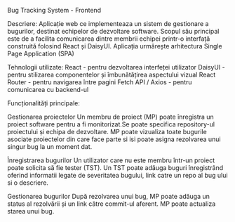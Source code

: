 Bug Tracking System - Frontend

Descriere:
Aplicație web ce implementeaza un sistem de gestionare a bugurilor, destinat echipelor de dezvoltare software. 
Scopul său principal este de a facilita comunicarea dintre membrii echipei printr-o interfață construită folosind React și DaisyUI.
Aplicația urmărește arhitectura Single Page Application (SPA)

Tehnologii utilizate:
React - pentru dezvoltarea interfeței utilizator
DaisyUI - pentru stilizarea componentelor și îmbunătățirea aspectului vizual
React Router - pentru navigarea între pagini
Fetch API / Axios - pentru comunicarea cu backend-ul

Funcționalități principale:

Gestionarea proiectelor
Un membru de proiect (MP) poate înregistra un proiect software pentru a fi monitorizat.Se poate specifica repository-ul proiectului și echipa de dezvoltare.
MP poate vizualiza toate bugurile asociate proiectelor din care face parte si isi poate asigna rezolvarea unui singur bug la un moment dat.

Înregistrarea bugurilor
Un utilizator care nu este membru într-un proiect poate solicita să fie tester (TST).
Un TST poate adăuga buguri înregistrând oferind informatii legate de severitatea bugului, link catre un repo al bug ului si o descriere.

Gestionarea bugurilor
După rezolvarea unui bug, MP poate adăuga un status al rezolvării și un link către commit-ul aferent. MP poate actualiza starea unui bug.



